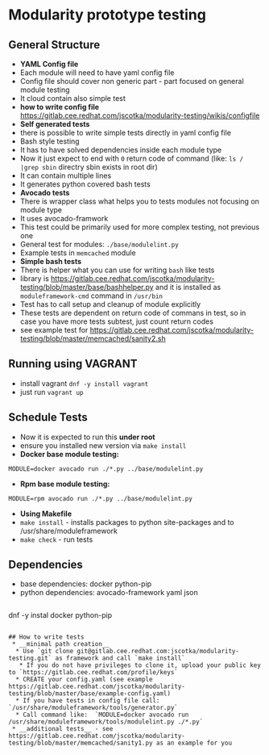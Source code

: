 # Modularity prototype testing

## General Structure
 * __YAML Config file__
  * Each module will need to have yaml config file
  * Config file should cover non generic part - part focused on general module testing
  * It cloud contain also simple test 
  * __how to write config file__ https://gitlab.cee.redhat.com/jscotka/modularity-testing/wikis/configfile
 * __Self generated tests__
  * there is possible to write simple tests directly in yaml config file
  * Bash style testing
  * It has  to have solved dependencies inside each module type
  * Now it just expect to end with `0` return code of command (like: `ls / |grep sbin` directry sbin exists in root dir)
  * It can contain multiple lines
  * It generates python covered bash tests
 * __Avocado tests__
  * There is wrapper class what helps you to tests modules not focusing on module type
  * It uses avocado-framwork
  * This test could be primarily used for more complex testing, not previous one
  * General test for modules: `./base/modulelint.py`
  * Example tests in `memcached` module
 * __Simple bash tests__
  * There is helper what you can use for writing `bash` like tests
  * library is https://gitlab.cee.redhat.com/jscotka/modularity-testing/blob/master/base/bashhelper.py and it is installed as `moduleframework-cmd` command in `/usr/bin`
  * Test has to call setup and cleanup of module explicitly
  * These tests are dependent on return code of commans in test, so in case you have more tests subtest, just count return codes
  * see example test for https://gitlab.cee.redhat.com/jscotka/modularity-testing/blob/master/memcached/sanity2.sh

## Running using VAGRANT
 * install vagrant `dnf -y install vagrant`
 * just run `vagrant up`

## Schedule Tests
  * Now it is expected to run this __under root__ 
  * ensure you installed new version via `make install`
  * __Docker base module testing:__
   ```
MODULE=docker avocado run ./*.py ../base/modulelint.py
```
  * __Rpm base module testing:__
   ```
MODULE=rpm avocado run ./*.py ../base/modulelint.py
```

 * __Using Makefile__
  * `make install` - installs packages to python site-packages and to /usr/share/moduleframework
  * `make check` -  run tests

## Dependencies 
 * base dependencies: docker python-pip
 * python dependencies: avocado-framework yaml json
   ```
dnf -y instal docker python-pip
```

## How to write tests
 * __minimal path creation__
  * Use `git clone git@gitlab.cee.redhat.com:jscotka/modularity-testing.git` as framework and call `make install`
   * If you do not have privileges to clone it, upload your public key to `https://gitlab.cee.redhat.com/profile/keys`
  * CREATE your config.yaml (see example https://gitlab.cee.redhat.com/jscotka/modularity-testing/blob/master/base/example-config.yaml)
  * If you have tests in config file call:  `/usr/share/moduleframework/tools/generator.py`
  * Call command like:  `MODULE=docker avocado run /usr/share/moduleframework/tools/modulelint.py ./*.py`
 * __additional tests__ - see https://gitlab.cee.redhat.com/jscotka/modularity-testing/blob/master/memcached/sanity1.py as an example for you

